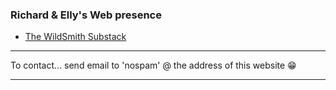 ### Richard & Elly's Web presence

- [The WildSmith Substack](https://wildsmith.substack.com)

---
 To contact... send email to 'nospam' @ the address of this website 😁
 
 ---
